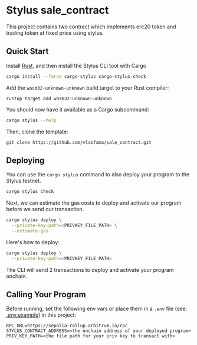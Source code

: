 # Stylus sale_contract

  This project contains two contract which implements erc20 token and trading token at fixed price using stylus.

## Quick Start

Install [Rust](https://www.rust-lang.org/tools/install), and then install the Stylus CLI tool with Cargo

```bash
cargo install --force cargo-stylus cargo-stylus-check
```

Add the `wasm32-unknown-unknown` build target to your Rust compiler:

```
rustup target add wasm32-unknown-unknown
```

You should now have it available as a Cargo subcommand:

```bash
cargo stylus --help
```

Then, clone the template:

```
git clone https://github.com/vlasfama/sale_contract.git
```

## Deploying

You can use the `cargo stylus` command to also deploy your program to the Stylus testnet.

```bash
cargo stylus check
```

Next, we can estimate the gas costs to deploy and activate our program before we send our transaction.

```bash
cargo stylus deploy \
  --private-key-path=<PRIVKEY_FILE_PATH> \
  --estimate-gas
```

Here's how to deploy:

```bash
cargo stylus deploy \
  --private-key-path=<PRIVKEY_FILE_PATH>
```

The CLI will send 2 transactions to deploy and activate your program onchain.

## Calling Your Program

Before running, set the following env vars or place them in a `.env` file (see: [.env.example](./.env.example)) in this project:

```
RPC_URL=https://sepolia-rollup.arbitrum.io/rpc
STYLUS_CONTRACT_ADDRESS=<the onchain address of your deployed program>
PRIV_KEY_PATH=<the file path for your priv key to transact with>
```
